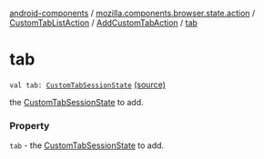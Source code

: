 [android-components](../../../index.md) / [mozilla.components.browser.state.action](../../index.md) / [CustomTabListAction](../index.md) / [AddCustomTabAction](index.md) / [tab](./tab.md)

# tab

`val tab: `[`CustomTabSessionState`](../../../mozilla.components.browser.state.state/-custom-tab-session-state/index.md) [(source)](https://github.com/mozilla-mobile/android-components/blob/master/components/browser/state/src/main/java/mozilla/components/browser/state/action/BrowserAction.kt#L125)

the [CustomTabSessionState](../../../mozilla.components.browser.state.state/-custom-tab-session-state/index.md) to add.

### Property

`tab` - the [CustomTabSessionState](../../../mozilla.components.browser.state.state/-custom-tab-session-state/index.md) to add.